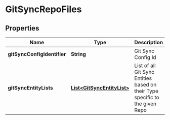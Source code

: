 # GitSyncRepoFiles

## Properties
Name | Type | Description | Notes
------------ | ------------- | ------------- | -------------
**gitSyncConfigIdentifier** | **String** | Git Sync Config Id |  [optional]
**gitSyncEntityLists** | [**List&lt;GitSyncEntityList&gt;**](GitSyncEntityList.md) | List of all Git Sync Entities based on their Type specific to the given Repo |  [optional]
